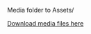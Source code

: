 Media folder to Assets/

[Download media files here](https://jamkstudent-my.sharepoint.com/personal/h8566_student_jamk_fi/_layouts/15/guestaccess.aspx?docid=1c05cad9142304ce1887eea44ddd794f2&authkey=AYZ01ayCDZbDF1anhDmvuDk)
